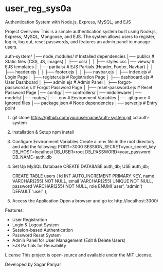 # user_reg_sys0a
Authentication System with Node.js, Express, MySQL, and EJS

Project Overview
This is a simple authentication system built using Node.js, Express, MySQL, Mongoose, and EJS. 
The system allows users to register, log in, log out, reset passwords, and features an admin panel to manage users.

auth-system/
│── node_modules/                # Installed dependencies
│── public/                      # Static files (CSS, JS, images)
│   ├── css/
│   │   ├── styles.css
│── views/                       # EJS templates
│   ├── partials/                # EJS Partials (Header, Footer, Navbar)
│   │   ├── header.ejs
│   │   ├── footer.ejs
│   │   ├── navbar.ejs
│   ├── index.ejs                # Login Page
│   ├── register.ejs             # Registration Page
│   ├── dashboard.ejs            # User Dashboard
│   ├── admin.ejs                # Admin Panel
│   ├── forgot-password.ejs      # Forgot Password Page
│   ├── reset-password.ejs       # Reset Password Page
│── config/
│── controllers/
│── middleware/
│── models/
│── routes/
│── .env                         # Environment Variables
│── .gitignore                   # Ignored files
│── package.json                 # Node dependencies
│── server.js                    # Entry point

1. git clone https://github.com/yourusername/auth-system.git
   cd auth-system

2. Installation & Setup
   npm install

3. Configure Environment Variables
   Create a .env file in the root directory and add the following:
    PORT=3000
    SESSION_SECRET=your_secret_key
    DB_HOST=localhost
    DB_USER=root
    DB_PASSWORD=your_password
    DB_NAME=auth_db

4.  Set Up MySQL Database
    CREATE DATABASE auth_db;
    USE auth_db;

    CREATE TABLE users (
    id INT AUTO_INCREMENT PRIMARY KEY,
    name VARCHAR(255) NOT NULL,
    email VARCHAR(255) UNIQUE NOT NULL,
    password VARCHAR(255) NOT NULL,
    role ENUM('user', 'admin') DEFAULT 'user'
    );
5. Access the Application
   Open a browser and go to: http://localhost:3000/
   
Features:
- User Registration
- Login & Logout System
- Session-based Authentication
- Password Reset System
- Admin Panel for User Management (Edit & Delete Users)
- EJS Partials for Reusability

License
This project is open-source and available under the MIT License.

Developed by Sagar Pariyar
